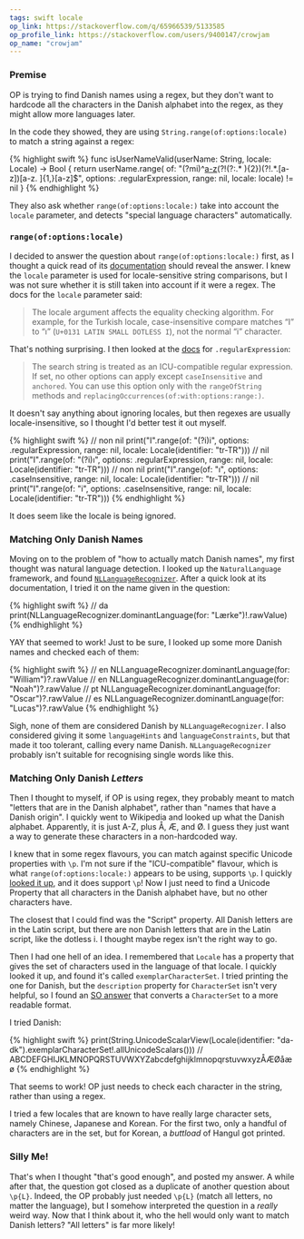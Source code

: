 ```yaml
---
tags: swift locale
op_link: https://stackoverflow.com/q/65966539/5133585
op_profile_link: https://stackoverflow.com/users/9400147/crowjam
op_name: "crowjam"
---
```


### Premise

OP is trying to find Danish names using a regex, but they don't want to hardcode all the characters in the Danish alphabet into the regex, as they might allow more languages later.

In the code they showed, they are using `String.range(of:options:locale)` to match a string against a regex:

{% highlight swift %}
func isUserNameValid(userName: String, locale: Locale) -> Bool {
    return userName.range(
        of: "(?mi)^[a-z](?!(?:.*\.){2})(?!(?:.* ){2})(?!.*\.[a-z])[a-z. ]{1,}[a-z]$",
        options: .regularExpression,
        range: nil,
        locale: locale) != nil
}
{% endhighlight %}

They also ask whether `range(of:options:locale:)` take into account the `locale` parameter, and detects "special language characters" automatically.

### `range(of:options:locale)`

I decided to answer the question about `range(of:options:locale:)` first, as I thought a quick read of its [documentation](https://developer.apple.com/documentation/foundation/nsstring/1417348-range) should reveal the answer. I knew the `locale` parameter is used for locale-sensitive string comparisons, but I was not sure whether it is still taken into account if it were a regex. The docs for the `locale` parameter said:

> The locale argument affects the equality checking algorithm. For example, for the Turkish locale, case-insensitive compare matches “I” to “ı” (`U+0131 LATIN SMALL DOTLESS I`), not the normal “i” character.

That's nothing surprising. I then looked at the [docs](https://developer.apple.com/documentation/foundation/nsstring/compareoptions/1410450-regularexpression) for `.regularExpression`:

> The search string is treated as an ICU-compatible regular expression. If set, no other options can apply except `caseInsensitive` and `anchored`. You can use this option only with the `rangeOfString` methods and `replacingOccurrences(of:with:options:range:)`.

It doesn't say anything about ignoring locales, but then regexes are usually locale-insensitive, so I thought I'd better test it out myself.

{% highlight swift %}
// non nil
print("I".range(of: "(?i)i", options: .regularExpression, range: nil, locale: Locale(identifier: "tr-TR")))
// nil
print("I".range(of: "(?i)ı", options: .regularExpression, range: nil, locale: Locale(identifier: "tr-TR")))
// non nil
print("I".range(of: "ı", options: .caseInsensitive, range: nil, locale: Locale(identifier: "tr-TR")))
// nil
print("I".range(of: "i", options: .caseInsensitive, range: nil, locale: Locale(identifier: "tr-TR")))
{% endhighlight %}

It does seem like the locale is being ignored.

### Matching Only Danish Names

Moving on to the problem of "how to actually match Danish names", my first thought was natural language detection. I looked up the `NaturalLanguage` framework, and found [`NLLanguageRecognizer`](https://developer.apple.com/documentation/naturallanguage/nllanguagerecognizer). After a quick look at its documentation, I tried it on the name given in the question:

{% highlight swift %}
// da
print(NLLanguageRecognizer.dominantLanguage(for: "Lærke")!.rawValue)
{% endhighlight %}

YAY that seemed to work! Just to be sure, I looked up some more Danish names and checked each of them:

{% highlight swift %}
// en
NLLanguageRecognizer.dominantLanguage(for: "William")?.rawValue
// en
NLLanguageRecognizer.dominantLanguage(for: "Noah")?.rawValue
// pt
NLLanguageRecognizer.dominantLanguage(for: "Oscar")?.rawValue
// es
NLLanguageRecognizer.dominantLanguage(for: "Lucas")?.rawValue
{% endhighlight %}

Sigh, none of them are considered Danish by `NLLanguageRecognizer`. I also considered giving it some `languageHints` and `languageConstraints`, but that made it too tolerant, calling every name Danish. `NLLanguageRecognizer` probably isn't suitable for recognising single words like this.

### Matching Only Danish *Letters*

Then I thought to myself, if OP is using regex, they probably meant to match "letters that are in the Danish alphabet", rather than "names that have a Danish origin". I quickly went to Wikipedia and looked up what the Danish alphabet. Apparently, it is just A-Z, plus Å, Æ, and Ø. I guess they just want a way to generate these characters in a non-hardcoded way.

I knew that in some regex flavours, you can match against specific Unicode properties with `\p`. I'm not sure if the "ICU-compatible" flavour, which is what `range(of:options:locale:)` appears to be using, supports `\p`. I quickly [looked it up](http://userguide.icu-project.org/strings/regexp), and it does support `\p`! Now I just need to find a Unicode Property that all characters in the Danish alphabet have, but no other characters have.

The closest that I could find was the "Script" property. All Danish letters are in the Latin script, but there are non Danish letters that are in the Latin script, like the dotless i. I thought maybe regex isn't the right way to go.

Then I had one hell of an idea. I remembered that `Locale` has a property that gives the set of characters used in the language of that locale. I quickly looked it up, and found it's called `exemplarCharacterSet`. I tried printing the one for Danish, but the `description` property for `CharacterSet` isn't very helpful, so I found an [SO answer](https://stackoverflow.com/a/55476889/5133585) that converts a `CharacterSet` to a more readable format.

I tried Danish:

{% highlight swift %}
print(String.UnicodeScalarView(Locale(identifier: "da-dk").exemplarCharacterSet!.allUnicodeScalars()))
// ABCDEFGHIJKLMNOPQRSTUVWXYZabcdefghijklmnopqrstuvwxyzÅÆØåæø
{% endhighlight %}

That seems to work! OP just needs to check each character in the string, rather than using a regex.

I tried a few locales that are known to have really large character sets, namely Chinese, Japanese and Korean. For the first two, only a handful of characters are in the set, but for Korean, a _buttload_ of Hangul got printed.

### Silly Me!

That's when I thought "that's good enough", and posted my answer. A while after that, the question got closed as a duplicate of another question about `\p{L}`. Indeed, the OP probably just needed `\p{L}` (match all letters, no matter the language), but I somehow interpreted the question in a _really_ weird way. Now that I think about it, who the hell would only want to match Danish letters? "All letters" is far more likely!